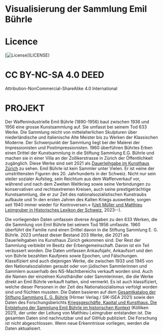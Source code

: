 # Visualisierung der Sammlung Emil Bührle
# 

# Licence
   [![License]([https://img.shields.io/badge/license-MIT-blue.svg](https://creativecommons.org/licenses/by-nc-sa/4.0/))](LICENSE)
# CC BY-NC-SA 4.0 DEED
Attribution-NonCommercial-ShareAlike 4.0 International


# PROJEKT
Der Waffenindustrielle Emil Bührle (1890-1956) baut zwischen 1936 und 1956 eine grosse Kunstsammlung auf. Sie umfasst bei seinem Tod 633 Werke. Die Sammlung reicht von mittelalterlichen Skulpturen über niederländische und italienische Alte Meister bis zu Werken der Klassischen Moderne. Der Schwerpunkt der Sammlung liegt bei der Malerei der Impressionisten und Postimpressionisten.
1960 überführen Bührles Erben einen Drittel der Kunstsammlung in die Stiftung Sammlung E.G. Bührle und machen sie in einer Villa an der Zollikerstrasse in Zürich der Öffentlichkeit zugänglich. Diese Werke sind seit 2021 als [Dauerleihgabe im Kunsthaus Zürich](https://www.kunsthaus.ch/sammlung/private-sammlungen/emil-buehrle/) zu sehen.
Emil Bührle ist kein Sammler unter Vielen. Er ist «eine der umstrittensten Figuren des 20. Jahrhunderts in der Schweiz. Nicht nur sein steiler sozialer Aufstieg, sein Reichtum aus dem Waffenverkauf vor, während und nach dem Zweiten Weltkrieg sowie seine Verbindungen zu konservativen und rechtsextremen Kreisen, auch seine prestigeträchtige Kunstsammlung, die er zur Zeit des nationalsozialistischen Kunstraubs aufbaute und 1n den ersten Jahren des Kalten Kriegs ausweitete, sorgen seit 1940 immer wieder für Kontroversen.» ([Ueli Müller und Matthieu Leimgruber in Historisches Lexikon der Schweiz](https://hls-dhs-dss.ch/de/articles/027701/2023-05-22/), 2023--).

Die vorliegenden Daten umfassen diverse Angaben zu den 633 Werken, die die Sammlung von Emil Bührle bei seinem Tod 1956 umfasste. 1960 überführt die Familie rund einen Drittel davon in die Stiftung Sammlung E. G. Bührle. 2023 umfasst dieser Bestand 203 Werke, die 2021 als Dauerleihgaben ins Kunsthaus Zürich gekommen sind. Der Rest der Sammlung verbleibt im Besitz der Erbengemeinschaft. Davon ist ein Teil veräussert worden. Die Daten umfassen Ankaufsjahr, Ankaufsort und den von Bührle bezahlten Kaufpreis sowie Epochen, und Fälschungen. Klassifiziert sind auch diejenigen Werke, die zwischen 1933 und 1945 von den Nationalsozialisten geraubt oder von jüdischen Sammlerinnen und Sammlern ausserhalb des NS-Machtbereichs verkauft worden sind. Auch die Namen der einzelnen Kunsthändler oder Sammlerinnen, die die Werke direkt an Emil Bührle verkauft hatten, sind vermerkt. Es ist auch klassifiziert, welche dieser Personen in der Zeit des Nationalsozialismus verfolgt worden sind und flüchten mussten.
Die Daten basieren auf dem [Gesamtkatalog der Stiftung Sammlung E. G. Bührle](https://search.worldcat.org/de/title/1251780055) (Hirmer Verlag / SIK-ISEA 2021) sowie den Daten des Forschungsberichts [Kriegsgeschäfte, Kapital und Kunsthaus. Die Entstehung der Sammlung Emil Bührle im historischen Kontext](https://www.fsw.uzh.ch/de/personenaz/lehrstuhlleimgruber/Forschung/B%C3%BChrle.html) (Kölliken 2021), der unter der Leitung von Matthieu Leimgruber entstanden ist. Die gesamten Daten sind nachnutzbar und auf GitHub publiziert. Die Forschung ist nicht abgeschlossen. Wenn neue Erkenntnisse vorliegen, werden die Daten aktualisiert.
